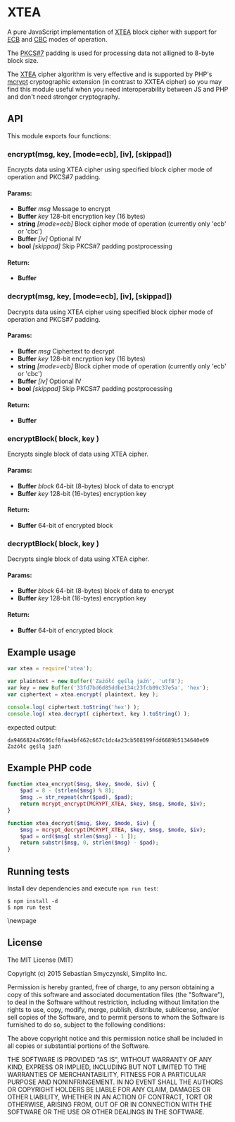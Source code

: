 XTEA
====

A pure JavaScript implementation of [XTEA] block cipher with support 
for [ECB] and [CBC] modes of operation.

The [PKCS#7] padding is used for processing data not alligned to 8-byte block size.

The [XTEA] cipher algorithm is very effective and is supported 
by PHP's [mcrypt] cryptographic extension (in contrast to XXTEA cipher) 
so you may find this module useful when you need interoperability 
between JS and PHP and don't need stronger cryptography.

API
---

This module exports four functions:

### encrypt(msg, key, [mode=ecb], [iv], [skippad])

Encrypts data using XTEA cipher using specified block cipher mode of operation
and PKCS#7 padding.

#### Params:

* **Buffer** *msg* Message to encrypt
* **Buffer** *key* 128-bit encryption key (16 bytes)
* **string** *[mode=ecb]* Block cipher mode of operation (currently only 'ecb' or 'cbc')
* **Buffer** *[iv]* Optional IV
* **bool** *[skippad]* Skip PKCS#7 padding postprocessing

#### Return:

* **Buffer** 

### decrypt(msg, key, [mode=ecb], [iv], [skippad])

Decrypts data using XTEA cipher using specified block cipher mode of operation
and PKCS#7 padding.

#### Params:

* **Buffer** *msg* Ciphertext to decrypt
* **Buffer** *key* 128-bit encryption key (16 bytes)
* **string** *[mode=ecb]* Block cipher mode of operation (currently only 'ecb' or 'cbc')
* **Buffer** *[iv]* Optional IV
* **bool** *[skippad]* Skip PKCS#7 padding postprocessing

#### Return:

* **Buffer** 

### encryptBlock( block, key )

Encrypts single block of data using XTEA cipher.

#### Params:

* **Buffer** *block* 64-bit (8-bytes) block of data to encrypt
* **Buffer** *key* 128-bit (16-bytes) encryption key

#### Return:

* **Buffer** 64-bit of encrypted block


### decryptBlock( block, key )

Decrypts single block of data using XTEA cipher.

#### Params:

* **Buffer** *block* 64-bit (8-bytes) block of data to encrypt
* **Buffer** *key* 128-bit (16-bytes) encryption key

#### Return:

* **Buffer** 64-bit of encrypted block


Example usage
-------------

```javascript
var xtea = require('xtea');

var plaintext = new Buffer('Zażółć gęślą jaźń', 'utf8');
var key = new Buffer('33fd7bd6d85ddbe134c23fcb09c37e5a', 'hex');
var ciphertext = xtea.encrypt( plaintext, key );

console.log( ciphertext.toString('hex') );
console.log( xtea.decrypt( ciphertext, key ).toString() );
```

expected output:

```
da9466824a7606cf8faa4bf462c667c1dc4a23cb508199fdd6689b5134640e09
Zażółć gęślą jaźń
```


Example PHP code
----------------

```php
function xtea_encrypt($msg, $key, $mode, $iv) {
    $pad = 8 - (strlen($msg) % 8);
    $msg .= str_repeat(chr($pad), $pad);
    return mcrypt_encrypt(MCRYPT_XTEA, $key, $msg, $mode, $iv);
}

function xtea_decrypt($msg, $key, $mode, $iv) {
    $msg = mcrypt_decrypt(MCRYPT_XTEA, $key, $msg, $mode, $iv);
    $pad = ord($msg[ strlen($msg) - 1 ]);
    return substr($msg, 0, strlen($msg) - $pad);
}
```


Running tests
-------------

Install dev dependencies and execute `npm run test`:

    $ npm install -d
    $ npm run test


\newpage

License
-------

The MIT License (MIT)

Copyright (c) 2015 Sebastian Smyczynski, Simplito Inc.

Permission is hereby granted, free of charge, to any person obtaining a copy
of this software and associated documentation files (the "Software"), to deal
in the Software without restriction, including without limitation the rights
to use, copy, modify, merge, publish, distribute, sublicense, and/or sell
copies of the Software, and to permit persons to whom the Software is
furnished to do so, subject to the following conditions:

The above copyright notice and this permission notice shall be included in
all copies or substantial portions of the Software.

THE SOFTWARE IS PROVIDED "AS IS", WITHOUT WARRANTY OF ANY KIND, EXPRESS OR
IMPLIED, INCLUDING BUT NOT LIMITED TO THE WARRANTIES OF MERCHANTABILITY,
FITNESS FOR A PARTICULAR PURPOSE AND NONINFRINGEMENT. IN NO EVENT SHALL THE
AUTHORS OR COPYRIGHT HOLDERS BE LIABLE FOR ANY CLAIM, DAMAGES OR OTHER
LIABILITY, WHETHER IN AN ACTION OF CONTRACT, TORT OR OTHERWISE, ARISING FROM,
OUT OF OR IN CONNECTION WITH THE SOFTWARE OR THE USE OR OTHER DEALINGS IN
THE SOFTWARE.


[XTEA]: https://en.wikipedia.org/wiki/XTEA
[ECB]: https://en.wikipedia.org/wiki/Block_cipher_mode_of_operation#ECB
[CBC]: https://en.wikipedia.org/wiki/Block_cipher_mode_of_operation#CBC
[PKCS#7]: https://en.wikipedia.org/wiki/Padding_%28cryptography%29#PKCS7
[mcrypt]: http://php.net/manual/en/book.mcrypt.php
